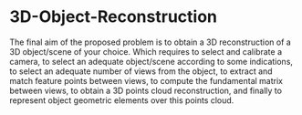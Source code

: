 # 3D-Object-Reconstruction

The final aim of the proposed problem is to obtain a 3D reconstruction of a 3D object/scene of your
choice. Which requires to select and calibrate a camera, to select an adequate object/scene according to
some indications, to select an adequate number of views from the object, to extract and match feature
points between views, to compute the fundamental matrix between views, to obtain a 3D points cloud
reconstruction, and finally to represent object geometric elements over this points cloud.

